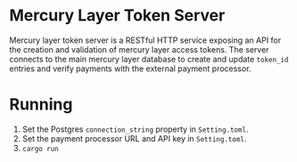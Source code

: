# Mercury Layer Token Server

Mercury layer token server is a RESTful HTTP service exposing an API for the creation and validation of mercury layer access tokens. The server connects to the main mercury layer database to create and update `token_id` entries and verify payments with the external payment processor. 

# Running

1. Set the Postgres `connection_string` property in `Setting.toml`.
2. Set the payment processor URL and API key in `Setting.toml`.
3. `cargo run`
